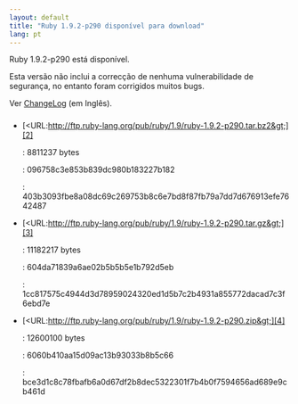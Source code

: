 ```yaml
---
layout: default
title: "Ruby 1.9.2-p290 disponível para download"
lang: pt
---
```


Ruby 1.9.2-p290 está disponível.

Esta versão não inclui a correcção de nenhuma vulnerabilidade de
segurança, no entanto foram corrigidos muitos bugs.

Ver [ChangeLog][1] (em Inglês).

### 

* [&lt;URL:http://ftp.ruby-lang.org/pub/ruby/1.9/ruby-1.9.2-p290.tar.bz2&gt;][2]
  
  : 8811237 bytes
  
  
  : 096758c3e853b839dc980b183227b182
  
  
  : 403b3093fbe8a08dc69c269753b8c6e7bd8f87fb79a7dd7d676913efe7642487

* [&lt;URL:http://ftp.ruby-lang.org/pub/ruby/1.9/ruby-1.9.2-p290.tar.gz&gt;][3]
  
  : 11182217 bytes
  
  
  : 604da71839a6ae02b5b5b5e1b792d5eb
  
  
  : 1cc817575c4944d3d78959024320ed1d5b7c2b4931a855772dacad7c3f6ebd7e

* [&lt;URL:http://ftp.ruby-lang.org/pub/ruby/1.9/ruby-1.9.2-p290.zip&gt;][4]
  
  : 12600100 bytes
  
  
  : 6060b410aa15d09ac13b93033b8b5c66
  
  
  : bce3d1c8c78fbafb6a0d67df2b8dec5322301f7b4b0f7594656ad689e9cb461d



[1]: http://svn.ruby-lang.org/repos/ruby/tags/v1_9_2_290/ChangeLog 
[2]: http://ftp.ruby-lang.org/pub/ruby/1.9/ruby-1.9.2-p290.tar.bz2 
[3]: http://ftp.ruby-lang.org/pub/ruby/1.9/ruby-1.9.2-p290.tar.gz 
[4]: http://ftp.ruby-lang.org/pub/ruby/1.9/ruby-1.9.2-p290.zip 

